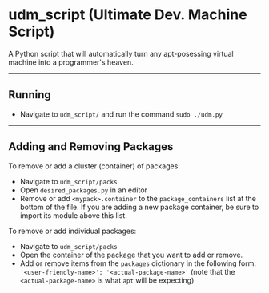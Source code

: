 udm\_script (Ultimate Dev. Machine Script)
==========

A Python script that will automatically turn any apt-posessing virtual machine into a programmer's heaven.

<hr/>

Running
---------
 - Navigate to `udm_script/` and run the command `sudo ./udm.py`

<hr/>

Adding and Removing Packages
---------
To remove or add a cluster (container) of packages:

 - Navigate to `udm_script/packs`
 - Open `desired_packages.py` in an editor
 - Remove or add `<mypack>.container` to the `package_containers` list at the bottom of the file. If you are adding a new package container, be sure to import its module above this list.

To remove or add individual packages:

 - Navigate to `udm_script/packs`
 - Open the container of the package that you want to add or remove.
 - Add or remove items from the `packages` dictionary in the following form: <br/>`'<user-friendly-name>': '<actual-package-name>'` (note that the `<actual-package-name>` is what `apt` will be expecting)